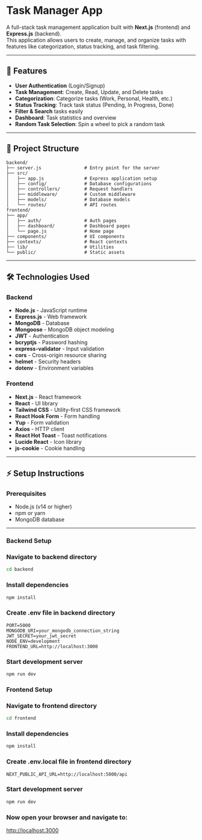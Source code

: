 # Task Manager App

A full-stack task management application built with **Next.js** (frontend) and **Express.js** (backend).  
This application allows users to create, manage, and organize tasks with features like categorization, status tracking, and task filtering.

---

## 🚀 Features

- **User Authentication** (Login/Signup)
- **Task Management**: Create, Read, Update, and Delete tasks
- **Categorization**: Categorize tasks (Work, Personal, Health, etc.)
- **Status Tracking**: Track task status (Pending, In Progress, Done)
- **Filter & Search** tasks easily
- **Dashboard**: Task statistics and overview
- **Random Task Selection**: Spin a wheel to pick a random task

---

## 📂 Project Structure

```
backend/
├── server.js                # Entry point for the server
├── src/
│   ├── app.js               # Express application setup
│   ├── config/              # Database configurations
│   ├── controllers/         # Request handlers
│   ├── middleware/          # Custom middleware
│   ├── models/              # Database models
│   └── routes/              # API routes
frontend/
├── app/
│   ├── auth/                # Auth pages
│   ├── dashboard/           # Dashboard pages
│   └── page.js              # Home page
├── components/              # UI components
├── contexts/                # React contexts
├── lib/                     # Utilities
└── public/                  # Static assets
```

---

## 🛠️ Technologies Used

### Backend

- **Node.js** - JavaScript runtime
- **Express.js** - Web framework
- **MongoDB** - Database
- **Mongoose** - MongoDB object modeling
- **JWT** - Authentication
- **bcryptjs** - Password hashing
- **express-validator** - Input validation
- **cors** - Cross-origin resource sharing
- **helmet** - Security headers
- **dotenv** - Environment variables

### Frontend

- **Next.js** - React framework
- **React** - UI library
- **Tailwind CSS** - Utility-first CSS framework
- **React Hook Form** - Form handling
- **Yup** - Form validation
- **Axios** - HTTP client
- **React Hot Toast** - Toast notifications
- **Lucide React** - Icon library
- **js-cookie** - Cookie handling

---

## ⚡ Setup Instructions

### Prerequisites

- Node.js (v14 or higher)
- npm or yarn
- MongoDB database

---

### Backend Setup

### Navigate to backend directory

```bash
cd backend
```

### Install dependencies

```bash
npm install
```

### Create .env file in backend directory

```env
PORT=5000
MONGODB_URI=your_mongodb_connection_string
JWT_SECRET=your_jwt_secret
NODE_ENV=development
FRONTEND_URL=http://localhost:3000
```

### Start development server

```bash
npm run dev
```

### Frontend Setup

### Navigate to frontend directory

```bash
cd frontend
```

### Install dependencies

```bash
npm install
```

### Create .env.local file in frontend directory

```env
NEXT_PUBLIC_API_URL=http://localhost:5000/api
```

### Start development server

```bash
npm run dev
```

### Now open your browser and navigate to:

[http://localhost:3000](http://localhost:3000)
